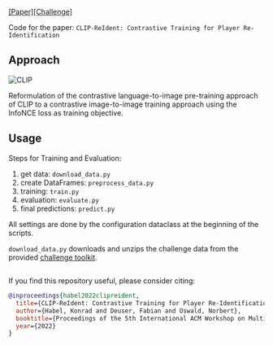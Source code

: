 

[[Paper]](https://dl.acm.org/doi/10.1145/3606038.3616168)[[Challenge]](http://mmsports.multimedia-computing.de/mmsports2023/challenge.html)

Code for the paper: `CLIP-ReIdent: Contrastive Training for Player Re-Identification`


## Approach

![CLIP](docs/CLIP-ReIdent.png)

Reformulation of the contrastive language-to-image pre-training approach of CLIP to a contrastive image-to-image training approach using the InfoNCE loss as training objective.



## Usage

Steps for Training and Evaluation:

1. get data: `download_data.py`
2. create DataFrames: `preprocess_data.py`
3. training: `train.py`
4. evaluation: `evaluate.py`
5. final predictions: `predict.py`


All settings are done by the configuration dataclass at the beginning of the scripts.

`download_data.py` downloads and unzips the challenge data from the provided [challenge toolkit](https://github.com/DeepSportRadar/player-reidentification-challenge).


##

If you find this repository useful, please consider citing:

```bibtex
@inproceedings{habel2022clipreident,
  title={CLIP-ReIdent: Contrastive Training for Player Re-Identification},
  author={Habel, Konrad and Deuser, Fabian and Oswald, Norbert},
  booktitle={Proceedings of the 5th International ACM Workshop on Multimedia Content Analysis in Sports (MMSports’22), October 10, 2022, Lisboa, Portugal},
  year={2022}
}

```
